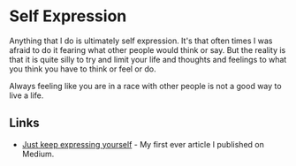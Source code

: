 # Self Expression
Anything that I do is ultimately self expression. It's that often times I was afraid to do it fearing what other people would think or say. But the reality is that it is quite silly to try and limit your life and thoughts and feelings to what you think you have to think or feel or do.

Always feeling like you are in a race with other people is not a good way to live a life. 

## Links
- [Just keep expressing yourself](https://medium.com/@NikitaVoloboev/just-keep-expressing-yourself-306870791ae4) - My first ever article I published on Medium.